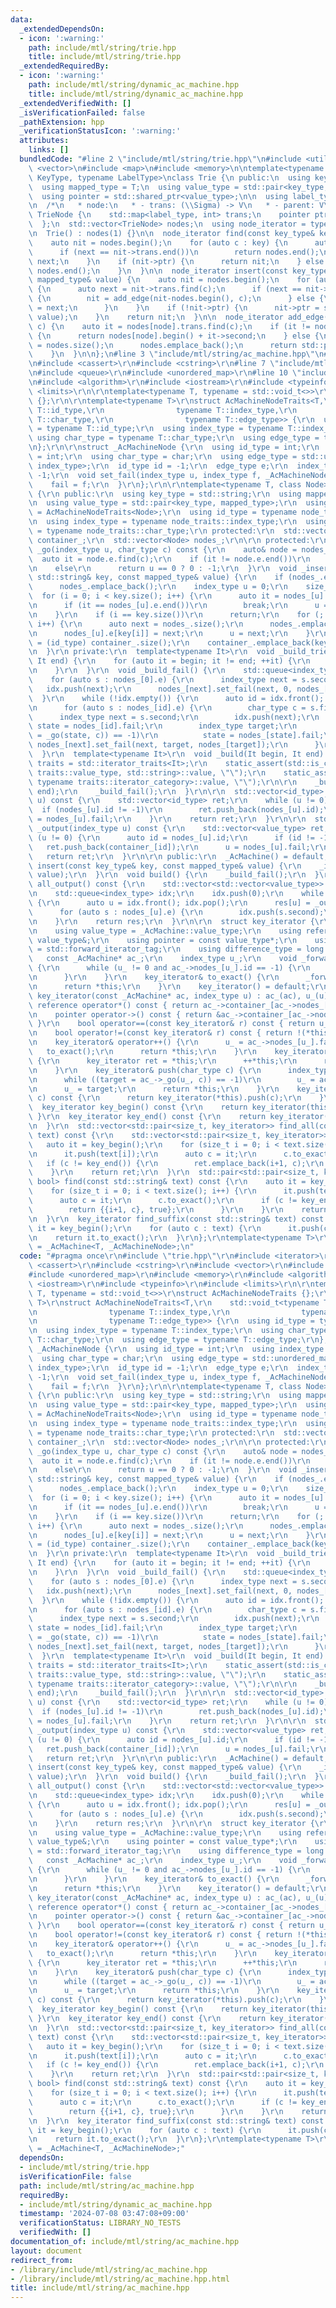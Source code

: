 ```yaml
---
data:
  _extendedDependsOn:
  - icon: ':warning:'
    path: include/mtl/string/trie.hpp
    title: include/mtl/string/trie.hpp
  _extendedRequiredBy:
  - icon: ':warning:'
    path: include/mtl/string/dynamic_ac_machine.hpp
    title: include/mtl/string/dynamic_ac_machine.hpp
  _extendedVerifiedWith: []
  _isVerificationFailed: false
  _pathExtension: hpp
  _verificationStatusIcon: ':warning:'
  attributes:
    links: []
  bundledCode: "#line 2 \"include/mtl/string/trie.hpp\"\n#include <utility>\n#include\
    \ <vector>\n#include <map>\n#include <memory>\n\ntemplate<typename T, typename\
    \ KeyType, typename LabelType>\nclass Trie {\n public:\n  using key_type = KeyType;\n\
    \  using mapped_type = T;\n  using value_type = std::pair<key_type, mapped_type>;\n\
    \  using pointer = std::shared_ptr<value_type>;\n\n  using label_type = LabelType;\n\
    \n  /*\n   * node:\n   * - trans: (\\Sigma) -> V\n   * - parent: V\n   */\n  struct\
    \ TrieNode {\n    std::map<label_type, int> trans;\n    pointer ptr = nullptr;\n\
    \  };\n  std::vector<TrieNode> nodes;\n  using node_iterator = typename decltype(nodes)::iterator;\n\
    \n  Trie() : nodes(1) {}\n\n  node_iterator find(const key_type& key) const {\n\
    \    auto nit = nodes.begin();\n    for (auto c : key) {\n      auto next = nit->trans.find(c);\n\
    \      if (next == nit->trans.end())\n        return nodes.end();\n      nit =\
    \ next;\n    }\n    if (nit->ptr) {\n      return nit;\n    } else {\n      return\
    \ nodes.end();\n    }\n  }\n\n  node_iterator insert(const key_type& key, const\
    \ mapped_type& value) {\n    auto nit = nodes.begin();\n    for (auto c : key)\
    \ {\n      auto next = nit->trans.find(c);\n      if (next == nit->trans.end())\
    \ {\n        nit = add_edge(nit-nodes.begin(), c);\n      } else {\n        nit\
    \ = next;\n      }\n    }\n    if (!nit->ptr) {\n      nit->ptr = std::make_shared<value_type>(key,\
    \ value);\n    }\n    return nit;\n  }\n\n  node_iterator add_edge(int node, label_type\
    \ c) {\n    auto it = nodes[node].trans.find(c);\n    if (it != nodes[node].trans.end())\
    \ {\n      return nodes[node].begin() + it->second;\n    } else {\n      nodes[node].trans[c]\
    \ = nodes.size();\n      nodes.emplace_back();\n      return std::prev(nodes.end());\n\
    \    }\n  }\n\n};\n#line 3 \"include/mtl/string/ac_machine.hpp\"\n#include <iterator>\r\
    \n#include <cassert>\r\n#include <cstring>\r\n#line 7 \"include/mtl/string/ac_machine.hpp\"\
    \n#include <queue>\r\n#include <unordered_map>\r\n#line 10 \"include/mtl/string/ac_machine.hpp\"\
    \n#include <algorithm>\r\n#include <iostream>\r\n#include <typeinfo>\r\n#include\
    \ <limits>\r\n\r\ntemplate<typename T, typename = std::void_t<>>\r\nstruct AcMachineNodeTraits\
    \ {};\r\n\r\ntemplate<typename T>\r\nstruct AcMachineNodeTraits<T,\r\n    std::void_t<typename\
    \ T::id_type,\r\n                typename T::index_type,\r\n                typename\
    \ T::char_type,\r\n                typename T::edge_type>> {\r\n  using id_type\
    \ = typename T::id_type;\r\n  using index_type = typename T::index_type;\r\n \
    \ using char_type = typename T::char_type;\r\n  using edge_type = typename T::edge_type;\r\
    \n};\r\n\r\nstruct _AcMachineNode {\r\n  using id_type = int;\r\n  using index_type\
    \ = int;\r\n  using char_type = char;\r\n  using edge_type = std::unordered_map<char_type,\
    \ index_type>;\r\n  id_type id = -1;\r\n  edge_type e;\r\n  index_type fail =\
    \ -1;\r\n  void set_fail(index_type u, index_type f, _AcMachineNode& r) {\r\n\
    \    fail = f;\r\n  }\r\n};\r\n\r\ntemplate<typename T, class Node>\r\nclass _AcMachine\
    \ {\r\n public:\r\n  using key_type = std::string;\r\n  using mapped_type = T;\r\
    \n  using value_type = std::pair<key_type, mapped_type>;\r\n  using node_traits\
    \ = AcMachineNodeTraits<Node>;\r\n  using id_type = typename node_traits::id_type;\r\
    \n  using index_type = typename node_traits::index_type;\r\n  using char_type\
    \ = typename node_traits::char_type;\r\n protected:\r\n  std::vector<value_type>\
    \ container_;\r\n  std::vector<Node> nodes_;\r\n\r\n protected:\r\n  index_type\
    \ _go(index_type u, char_type c) const {\r\n    auto& node = nodes_[u];\r\n  \
    \  auto it = node.e.find(c);\r\n    if (it != node.e.end())\r\n      return it->second;\r\
    \n    else\r\n      return u == 0 ? 0 : -1;\r\n  }\r\n  void _insert_key(const\
    \ std::string& key, const mapped_type& value) {\r\n    if (nodes_.empty())\r\n\
    \      nodes_.emplace_back();\r\n    index_type u = 0;\r\n    size_t i;\r\n  \
    \  for (i = 0; i < key.size(); i++) {\r\n      auto it = nodes_[u].e.find(key[i]);\r\
    \n      if (it == nodes_[u].e.end())\r\n        break;\r\n      u = it->second;\r\
    \n    }\r\n    if (i == key.size())\r\n      return;\r\n    for (; i < key.size();\
    \ i++) {\r\n      auto next = nodes_.size();\r\n      nodes_.emplace_back();\r\
    \n      nodes_[u].e[key[i]] = next;\r\n      u = next;\r\n    }\r\n    nodes_[u].id\
    \ = (id_type) container_.size();\r\n    container_.emplace_back(key, value);\r\
    \n  }\r\n private:\r\n  template<typename It>\r\n  void _build_trie(It begin,\
    \ It end) {\r\n    for (auto it = begin; it != end; ++it) {\r\n      _insert_key(*it);\r\
    \n    }\r\n  }\r\n  void _build_fail() {\r\n    std::queue<index_type> idx;\r\n\
    \    for (auto s : nodes_[0].e) {\r\n      index_type next = s.second;\r\n   \
    \   idx.push(next);\r\n      nodes_[next].set_fail(next, 0, nodes_[0]);\r\n  \
    \  }\r\n    while (!idx.empty()) {\r\n      auto id = idx.front(); idx.pop();\r\
    \n      for (auto s : nodes_[id].e) {\r\n        char_type c = s.first;\r\n  \
    \      index_type next = s.second;\r\n        idx.push(next);\r\n        auto\
    \ state = nodes_[id].fail;\r\n        index_type target;\r\n        while ((target\
    \ = _go(state, c)) == -1)\r\n          state = nodes_[state].fail;\r\n       \
    \ nodes_[next].set_fail(next, target, nodes_[target]);\r\n      }\r\n    }\r\n\
    \  }\r\n  template<typename It>\r\n  void _build(It begin, It end) {\r\n    using\
    \ traits = std::iterator_traits<It>;\r\n    static_assert(std::is_convertible<typename\
    \ traits::value_type, std::string>::value, \"\");\r\n    static_assert(std::is_base_of<std::forward_iterator_tag,\
    \ typename traits::iterator_category>::value, \"\");\r\n\r\n    _build_trie(begin,\
    \ end);\r\n    _build_fail();\r\n  }\r\n\r\n  std::vector<id_type> _output_id(index_type\
    \ u) const {\r\n    std::vector<id_type> ret;\r\n    while (u != 0) {\r\n    \
    \  if (nodes_[u].id != -1)\r\n        ret.push_back(nodes_[u].id);\r\n      u\
    \ = nodes_[u].fail;\r\n    }\r\n    return ret;\r\n  }\r\n\r\n  std::vector<value_type>\
    \ _output(index_type u) const {\r\n    std::vector<value_type> ret;\r\n    while\
    \ (u != 0) {\r\n      auto id = nodes_[u].id;\r\n      if (id != -1)\r\n     \
    \   ret.push_back(container_[id]);\r\n      u = nodes_[u].fail;\r\n    }\r\n \
    \   return ret;\r\n  }\r\n\r\n public:\r\n  _AcMachine() = default;\r\n\r\n  void\
    \ insert(const key_type& key, const mapped_type& value) {\r\n    _insert_key(key,\
    \ value);\r\n  }\r\n  void build() {\r\n    _build_fail();\r\n  }\r\n\r\n  std::vector<std::vector<value_type>>\
    \ all_output() const {\r\n    std::vector<std::vector<value_type>> res(nodes_.size());\r\
    \n    std::queue<index_type> idx;\r\n    idx.push(0);\r\n    while (!idx.empty())\
    \ {\r\n      auto u = idx.front(); idx.pop();\r\n      res[u] = _output(u);\r\n\
    \      for (auto s : nodes_[u].e) {\r\n        idx.push(s.second);\r\n      }\r\
    \n    }\r\n    return res;\r\n  }\r\n\r\n  struct key_iterator {\r\n   public:\r\
    \n    using value_type = _AcMachine::value_type;\r\n    using reference = const\
    \ value_type&;\r\n    using pointer = const value_type*;\r\n    using iterator_category\
    \ = std::forward_iterator_tag;\r\n    using difference_type = long long;\r\n \
    \   const _AcMachine* ac_;\r\n    index_type u_;\r\n    void _forward_until_data()\
    \ {\r\n      while (u_ != 0 and ac_->nodes_[u_].id == -1) {\r\n        u_ = ac_->nodes_[u_].fail;\r\
    \n      }\r\n    }\r\n    key_iterator& to_exact() {\r\n      _forward_until_data();\r\
    \n      return *this;\r\n    }\r\n    key_iterator() = default;\r\n    explicit\
    \ key_iterator(const _AcMachine* ac, index_type u) : ac_(ac), u_(u) {}\r\n   \
    \ reference operator*() const { return ac_->container_[ac_->nodes_[u_].id]; }\r\
    \n    pointer operator->() const { return &ac_->container_[ac_->nodes_[u_].id];\
    \ }\r\n    bool operator==(const key_iterator& r) const { return u_ == r.u_; }\r\
    \n    bool operator!=(const key_iterator& r) const { return !(*this == r); }\r\
    \n    key_iterator& operator++() {\r\n      u_ = ac_->nodes_[u_].fail;\r\n   \
    \   to_exact();\r\n      return *this;\r\n    }\r\n    key_iterator operator++(int)\
    \ {\r\n      key_iterator ret = *this;\r\n      ++*this;\r\n      return ret;\r\
    \n    }\r\n    key_iterator& push(char_type c) {\r\n      index_type target;\r\
    \n      while ((target = ac_->_go(u_, c)) == -1)\r\n        u_ = ac_->nodes_[u_].fail;\r\
    \n      u_ = target;\r\n      return *this;\r\n    }\r\n    key_iterator pushed(char_type\
    \ c) const {\r\n      return key_iterator(*this).push(c);\r\n    }\r\n  };\r\n\
    \  key_iterator key_begin() const {\r\n    return key_iterator(this, 0);\r\n \
    \ }\r\n  key_iterator key_end() const {\r\n    return key_iterator(this, 0);\r\
    \n  }\r\n  std::vector<std::pair<size_t, key_iterator>> find_all(const std::string&\
    \ text) const {\r\n    std::vector<std::pair<size_t, key_iterator>> ret;\r\n \
    \   auto it = key_begin();\r\n    for (size_t i = 0; i < text.size(); i++) {\r\
    \n      it.push(text[i]);\r\n      auto c = it;\r\n      c.to_exact();\r\n   \
    \   if (c != key_end()) {\r\n        ret.emplace_back(i+1, c);\r\n      }\r\n\
    \    }\r\n    return ret;\r\n  }\r\n  std::pair<std::pair<size_t, key_iterator>,\
    \ bool> find(const std::string& text) const {\r\n    auto it = key_begin();\r\n\
    \    for (size_t i = 0; i < text.size(); i++) {\r\n      it.push(text[i]);\r\n\
    \      auto c = it;\r\n      c.to_exact();\r\n      if (c != key_end()) {\r\n\
    \        return {{i+1, c}, true};\r\n      }\r\n    }\r\n    return {{}, false};\r\
    \n  }\r\n  key_iterator find_suffix(const std::string& text) const {\r\n    auto\
    \ it = key_begin();\r\n    for (auto c : text) {\r\n      it.push(c);\r\n    }\r\
    \n    return it.to_exact();\r\n  }\r\n};\r\ntemplate<typename T>\r\nusing AcMachine\
    \ = _AcMachine<T, _AcMachineNode>;\n"
  code: "#pragma once\r\n#include \"trie.hpp\"\r\n#include <iterator>\r\n#include\
    \ <cassert>\r\n#include <cstring>\r\n#include <vector>\r\n#include <queue>\r\n\
    #include <unordered_map>\r\n#include <memory>\r\n#include <algorithm>\r\n#include\
    \ <iostream>\r\n#include <typeinfo>\r\n#include <limits>\r\n\r\ntemplate<typename\
    \ T, typename = std::void_t<>>\r\nstruct AcMachineNodeTraits {};\r\n\r\ntemplate<typename\
    \ T>\r\nstruct AcMachineNodeTraits<T,\r\n    std::void_t<typename T::id_type,\r\
    \n                typename T::index_type,\r\n                typename T::char_type,\r\
    \n                typename T::edge_type>> {\r\n  using id_type = typename T::id_type;\r\
    \n  using index_type = typename T::index_type;\r\n  using char_type = typename\
    \ T::char_type;\r\n  using edge_type = typename T::edge_type;\r\n};\r\n\r\nstruct\
    \ _AcMachineNode {\r\n  using id_type = int;\r\n  using index_type = int;\r\n\
    \  using char_type = char;\r\n  using edge_type = std::unordered_map<char_type,\
    \ index_type>;\r\n  id_type id = -1;\r\n  edge_type e;\r\n  index_type fail =\
    \ -1;\r\n  void set_fail(index_type u, index_type f, _AcMachineNode& r) {\r\n\
    \    fail = f;\r\n  }\r\n};\r\n\r\ntemplate<typename T, class Node>\r\nclass _AcMachine\
    \ {\r\n public:\r\n  using key_type = std::string;\r\n  using mapped_type = T;\r\
    \n  using value_type = std::pair<key_type, mapped_type>;\r\n  using node_traits\
    \ = AcMachineNodeTraits<Node>;\r\n  using id_type = typename node_traits::id_type;\r\
    \n  using index_type = typename node_traits::index_type;\r\n  using char_type\
    \ = typename node_traits::char_type;\r\n protected:\r\n  std::vector<value_type>\
    \ container_;\r\n  std::vector<Node> nodes_;\r\n\r\n protected:\r\n  index_type\
    \ _go(index_type u, char_type c) const {\r\n    auto& node = nodes_[u];\r\n  \
    \  auto it = node.e.find(c);\r\n    if (it != node.e.end())\r\n      return it->second;\r\
    \n    else\r\n      return u == 0 ? 0 : -1;\r\n  }\r\n  void _insert_key(const\
    \ std::string& key, const mapped_type& value) {\r\n    if (nodes_.empty())\r\n\
    \      nodes_.emplace_back();\r\n    index_type u = 0;\r\n    size_t i;\r\n  \
    \  for (i = 0; i < key.size(); i++) {\r\n      auto it = nodes_[u].e.find(key[i]);\r\
    \n      if (it == nodes_[u].e.end())\r\n        break;\r\n      u = it->second;\r\
    \n    }\r\n    if (i == key.size())\r\n      return;\r\n    for (; i < key.size();\
    \ i++) {\r\n      auto next = nodes_.size();\r\n      nodes_.emplace_back();\r\
    \n      nodes_[u].e[key[i]] = next;\r\n      u = next;\r\n    }\r\n    nodes_[u].id\
    \ = (id_type) container_.size();\r\n    container_.emplace_back(key, value);\r\
    \n  }\r\n private:\r\n  template<typename It>\r\n  void _build_trie(It begin,\
    \ It end) {\r\n    for (auto it = begin; it != end; ++it) {\r\n      _insert_key(*it);\r\
    \n    }\r\n  }\r\n  void _build_fail() {\r\n    std::queue<index_type> idx;\r\n\
    \    for (auto s : nodes_[0].e) {\r\n      index_type next = s.second;\r\n   \
    \   idx.push(next);\r\n      nodes_[next].set_fail(next, 0, nodes_[0]);\r\n  \
    \  }\r\n    while (!idx.empty()) {\r\n      auto id = idx.front(); idx.pop();\r\
    \n      for (auto s : nodes_[id].e) {\r\n        char_type c = s.first;\r\n  \
    \      index_type next = s.second;\r\n        idx.push(next);\r\n        auto\
    \ state = nodes_[id].fail;\r\n        index_type target;\r\n        while ((target\
    \ = _go(state, c)) == -1)\r\n          state = nodes_[state].fail;\r\n       \
    \ nodes_[next].set_fail(next, target, nodes_[target]);\r\n      }\r\n    }\r\n\
    \  }\r\n  template<typename It>\r\n  void _build(It begin, It end) {\r\n    using\
    \ traits = std::iterator_traits<It>;\r\n    static_assert(std::is_convertible<typename\
    \ traits::value_type, std::string>::value, \"\");\r\n    static_assert(std::is_base_of<std::forward_iterator_tag,\
    \ typename traits::iterator_category>::value, \"\");\r\n\r\n    _build_trie(begin,\
    \ end);\r\n    _build_fail();\r\n  }\r\n\r\n  std::vector<id_type> _output_id(index_type\
    \ u) const {\r\n    std::vector<id_type> ret;\r\n    while (u != 0) {\r\n    \
    \  if (nodes_[u].id != -1)\r\n        ret.push_back(nodes_[u].id);\r\n      u\
    \ = nodes_[u].fail;\r\n    }\r\n    return ret;\r\n  }\r\n\r\n  std::vector<value_type>\
    \ _output(index_type u) const {\r\n    std::vector<value_type> ret;\r\n    while\
    \ (u != 0) {\r\n      auto id = nodes_[u].id;\r\n      if (id != -1)\r\n     \
    \   ret.push_back(container_[id]);\r\n      u = nodes_[u].fail;\r\n    }\r\n \
    \   return ret;\r\n  }\r\n\r\n public:\r\n  _AcMachine() = default;\r\n\r\n  void\
    \ insert(const key_type& key, const mapped_type& value) {\r\n    _insert_key(key,\
    \ value);\r\n  }\r\n  void build() {\r\n    _build_fail();\r\n  }\r\n\r\n  std::vector<std::vector<value_type>>\
    \ all_output() const {\r\n    std::vector<std::vector<value_type>> res(nodes_.size());\r\
    \n    std::queue<index_type> idx;\r\n    idx.push(0);\r\n    while (!idx.empty())\
    \ {\r\n      auto u = idx.front(); idx.pop();\r\n      res[u] = _output(u);\r\n\
    \      for (auto s : nodes_[u].e) {\r\n        idx.push(s.second);\r\n      }\r\
    \n    }\r\n    return res;\r\n  }\r\n\r\n  struct key_iterator {\r\n   public:\r\
    \n    using value_type = _AcMachine::value_type;\r\n    using reference = const\
    \ value_type&;\r\n    using pointer = const value_type*;\r\n    using iterator_category\
    \ = std::forward_iterator_tag;\r\n    using difference_type = long long;\r\n \
    \   const _AcMachine* ac_;\r\n    index_type u_;\r\n    void _forward_until_data()\
    \ {\r\n      while (u_ != 0 and ac_->nodes_[u_].id == -1) {\r\n        u_ = ac_->nodes_[u_].fail;\r\
    \n      }\r\n    }\r\n    key_iterator& to_exact() {\r\n      _forward_until_data();\r\
    \n      return *this;\r\n    }\r\n    key_iterator() = default;\r\n    explicit\
    \ key_iterator(const _AcMachine* ac, index_type u) : ac_(ac), u_(u) {}\r\n   \
    \ reference operator*() const { return ac_->container_[ac_->nodes_[u_].id]; }\r\
    \n    pointer operator->() const { return &ac_->container_[ac_->nodes_[u_].id];\
    \ }\r\n    bool operator==(const key_iterator& r) const { return u_ == r.u_; }\r\
    \n    bool operator!=(const key_iterator& r) const { return !(*this == r); }\r\
    \n    key_iterator& operator++() {\r\n      u_ = ac_->nodes_[u_].fail;\r\n   \
    \   to_exact();\r\n      return *this;\r\n    }\r\n    key_iterator operator++(int)\
    \ {\r\n      key_iterator ret = *this;\r\n      ++*this;\r\n      return ret;\r\
    \n    }\r\n    key_iterator& push(char_type c) {\r\n      index_type target;\r\
    \n      while ((target = ac_->_go(u_, c)) == -1)\r\n        u_ = ac_->nodes_[u_].fail;\r\
    \n      u_ = target;\r\n      return *this;\r\n    }\r\n    key_iterator pushed(char_type\
    \ c) const {\r\n      return key_iterator(*this).push(c);\r\n    }\r\n  };\r\n\
    \  key_iterator key_begin() const {\r\n    return key_iterator(this, 0);\r\n \
    \ }\r\n  key_iterator key_end() const {\r\n    return key_iterator(this, 0);\r\
    \n  }\r\n  std::vector<std::pair<size_t, key_iterator>> find_all(const std::string&\
    \ text) const {\r\n    std::vector<std::pair<size_t, key_iterator>> ret;\r\n \
    \   auto it = key_begin();\r\n    for (size_t i = 0; i < text.size(); i++) {\r\
    \n      it.push(text[i]);\r\n      auto c = it;\r\n      c.to_exact();\r\n   \
    \   if (c != key_end()) {\r\n        ret.emplace_back(i+1, c);\r\n      }\r\n\
    \    }\r\n    return ret;\r\n  }\r\n  std::pair<std::pair<size_t, key_iterator>,\
    \ bool> find(const std::string& text) const {\r\n    auto it = key_begin();\r\n\
    \    for (size_t i = 0; i < text.size(); i++) {\r\n      it.push(text[i]);\r\n\
    \      auto c = it;\r\n      c.to_exact();\r\n      if (c != key_end()) {\r\n\
    \        return {{i+1, c}, true};\r\n      }\r\n    }\r\n    return {{}, false};\r\
    \n  }\r\n  key_iterator find_suffix(const std::string& text) const {\r\n    auto\
    \ it = key_begin();\r\n    for (auto c : text) {\r\n      it.push(c);\r\n    }\r\
    \n    return it.to_exact();\r\n  }\r\n};\r\ntemplate<typename T>\r\nusing AcMachine\
    \ = _AcMachine<T, _AcMachineNode>;"
  dependsOn:
  - include/mtl/string/trie.hpp
  isVerificationFile: false
  path: include/mtl/string/ac_machine.hpp
  requiredBy:
  - include/mtl/string/dynamic_ac_machine.hpp
  timestamp: '2024-07-08 03:47:08+09:00'
  verificationStatus: LIBRARY_NO_TESTS
  verifiedWith: []
documentation_of: include/mtl/string/ac_machine.hpp
layout: document
redirect_from:
- /library/include/mtl/string/ac_machine.hpp
- /library/include/mtl/string/ac_machine.hpp.html
title: include/mtl/string/ac_machine.hpp
---
```

